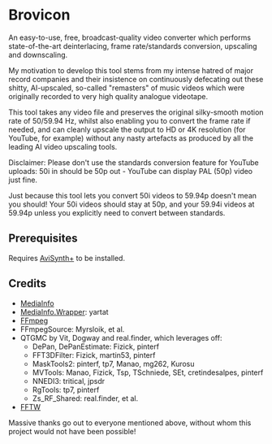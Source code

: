 # Brovicon
An easy-to-use, free, broadcast-quality video converter which performs state-of-the-art deinterlacing, frame rate/standards conversion, upscaling and downscaling.

My motivation to develop this tool stems from my intense hatred of major record companies and their insistence on continuously defecating out these shitty, AI-upscaled, so-called "remasters" of music videos which were originally recorded to very high quality analogue videotape.

This tool takes any video file and preserves the original silky-smooth motion rate of 50/59.94 Hz, whilst also enabling you to convert the frame rate if needed, and can cleanly upscale the output to HD or 4K resolution (for YouTube, for example) without any nasty artefacts as produced by all the leading AI video upscaling tools.

Disclaimer: Please don't use the standards conversion feature for YouTube uploads: 50i in should be 50p out - YouTube can display PAL (50p) video just fine.

Just because this tool lets you convert 50i videos to 59.94p doesn't mean you should! Your 50i videos should stay at 50p, and your 59.94i videos at 59.94p unless you explicitly need to convert between standards.

## Prerequisites
Requires [AviSynth+](https://github.com/AviSynth/AviSynthPlus/releases/download/v3.7.2/AviSynthPlus_3.7.2_20220317.exe) to be installed.

## Credits
- [MediaInfo](https://mediaarea.net/en/MediaInfo)
- [MediaInfo.Wrapper](https://github.com/yartat/MP-MediaInfo): yartat
- [FFmpeg](https://ffmpeg.org/)
- FFmpegSource: Myrsloik, et al.
- QTGMC by Vit, Dogway and real.finder, which leverages off:
  - DePan, DePanEstimate: Fizick, pinterf
  - FFT3DFilter: Fizick, martin53, pinterf
  - MaskTools2: pinterf, tp7, Manao, mg262, Kurosu
  - MVTools: Manao, Fizick, Tsp, TSchniede, SEt, cretindesalpes, pinterf
  - NNEDI3: tritical, jpsdr
  - RgTools: tp7, pinterf
  - Zs_RF_Shared: real.finder, et al.
- [FFTW](http://www.fftw.org/)

Massive thanks go out to everyone mentioned above, without whom this project would not have been possible!
